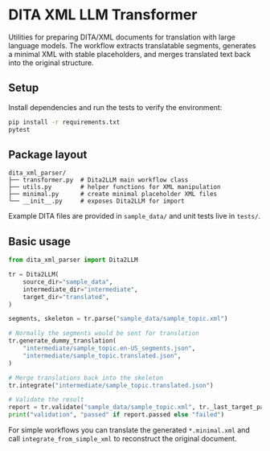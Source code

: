 # DITA XML LLM Transformer

Utilities for preparing DITA/XML documents for translation with large language models. The workflow extracts translatable segments, generates a minimal XML with stable placeholders, and merges translated text back into the original structure.

## Setup

Install dependencies and run the tests to verify the environment:

```bash
pip install -r requirements.txt
pytest
```

## Package layout

```
dita_xml_parser/
├── transformer.py  # Dita2LLM main workflow class
├── utils.py        # helper functions for XML manipulation
├── minimal.py      # create minimal placeholder XML files
└── __init__.py     # exposes Dita2LLM for import
```

Example DITA files are provided in `sample_data/` and unit tests live in `tests/`.

## Basic usage

```python
from dita_xml_parser import Dita2LLM

tr = Dita2LLM(
    source_dir="sample_data",
    intermediate_dir="intermediate",
    target_dir="translated",
)

segments, skeleton = tr.parse("sample_data/sample_topic.xml")

# Normally the segments would be sent for translation
tr.generate_dummy_translation(
    "intermediate/sample_topic.en-US_segments.json",
    "intermediate/sample_topic.translated.json",
)

# Merge translations back into the skeleton
tr.integrate("intermediate/sample_topic.translated.json")

# Validate the result
report = tr.validate("sample_data/sample_topic.xml", tr._last_target_path)
print("validation", "passed" if report.passed else "failed")
```

For simple workflows you can translate the generated `*.minimal.xml` and call `integrate_from_simple_xml` to reconstruct the original document.
